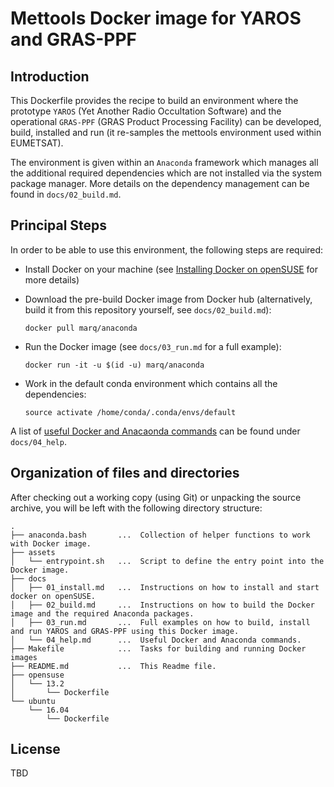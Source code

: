 Mettools Docker image for YAROS and GRAS-PPF
================================================================================


Introduction
-----------------------------------------------------------

This Dockerfile provides the recipe to build an environment where the prototype
`YAROS` (Yet Another Radio Occultation Software) and the operational `GRAS-PPF`
(GRAS Product Processing Facility) can be developed, build, installed and run
(it re-samples the mettools environment used within EUMETSAT).

The environment is given within an `Anaconda` framework which manages all the
additional required dependencies which are not installed via the system package
manager. More details on the dependency management can be found in `docs/02_build.md`.


Principal Steps
-----------------------------------------------------------

In order to be able to use this environment, the following steps are required:

 - Install Docker on your machine (see [Installing Docker on openSUSE](docs/01_install.md)
   for more details)

 - Download the pre-build Docker image from Docker hub (alternatively,
   build it from this repository yourself, see `docs/02_build.md`):
   ~~~~
   docker pull marq/anaconda
   ~~~~

 - Run the Docker image (see `docs/03_run.md` for a full example):
   ~~~~
   docker run -it -u $(id -u) marq/anaconda
   ~~~~

 - Work in the default conda environment which contains all the dependencies:
   ~~~~
   source activate /home/conda/.conda/envs/default
   ~~~~

A list of [useful Docker and Anacaonda commands](docs/04_help.md) can be found under `docs/04_help`.


Organization of files and directories
-----------------------------------------------------------

After checking out a working copy (using Git) or unpacking the source archive,
you will be left with the following directory structure:

    .
    ├── anaconda.bash       ...  Collection of helper functions to work with Docker image.
    ├── assets
    │   └── entrypoint.sh   ...  Script to define the entry point into the Docker image.
    ├── docs
    │   ├── 01_install.md   ...  Instructions on how to install and start docker on openSUSE.
    │   ├── 02_build.md     ...  Instructions on how to build the Docker image and the required Anaconda packages.
    │   ├── 03_run.md       ...  Full examples on how to build, install and run YAROS and GRAS-PPF using this Docker image.
    │   └── 04_help.md      ...  Useful Docker and Anaconda commands.
    ├── Makefile            ...  Tasks for building and running Docker images
    ├── README.md           ...  This Readme file.
    ├── opensuse
    │   └── 13.2
    │       └── Dockerfile
    └── ubuntu
        └── 16.04
            └── Dockerfile



License
-----------------------------------------------------------

TBD


